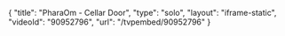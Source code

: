 {
    "title": "PharaOm - Cellar Door",
    "type": "solo",
    "layout": "iframe-static",
    "videoId": "90952796",
    "url": "\/tvpembed\/90952796"
}